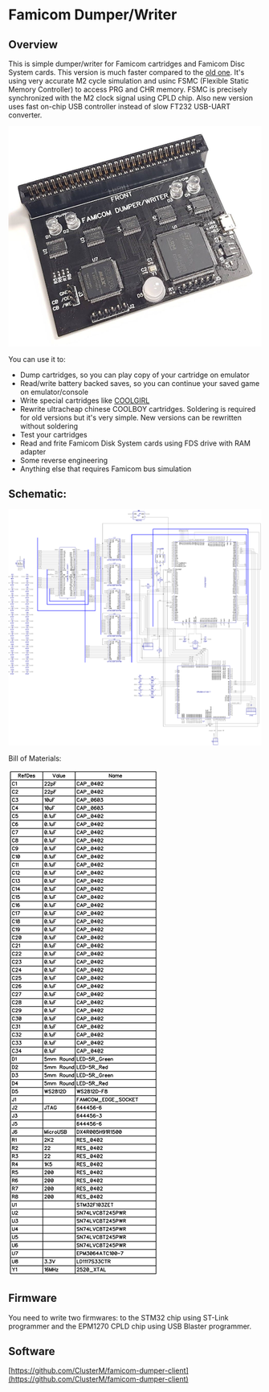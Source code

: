 # Famicom Dumper/Writer


## Overview

This is simple dumper/writer for Famicom cartridges and Famicom Disc System cards. This version is much faster compared to
the [old one](https://github.com/ClusterM/famicom-dumper). It's using very accurate M2 cycle simulation and usinc FSMC
(Flexible Static Memory Controller) to access PRG and CHR memory. FSMC is precisely synchronized with the M2 clock signal
using CPLD chip. Also new version uses fast on-chip USB controller instead of slow FT232 USB-UART converter.


![Dumper](photos/dumper.jpg)

You can use it to:
* Dump cartridges, so you can play copy of your cartridge on emulator
* Read/write battery backed saves, so you can continue your saved game on emulator/console
* Write special cartridges like [COOLGIRL](https://github.com/ClusterM/coolgirl-famicom-multicard)
* Rewrite ultracheap chinese COOLBOY cartridges. Soldering is required for old versions but it's very simple. New versions can be rewritten without soldering
* Test your cartridges
* Read and frite Famicom Disk System cards using FDS drive with RAM adapter
* Some reverse engineering
* Anything else that requires Famicom bus simulation


## Schematic:

![Schematic](schematic/schematic.png)

Bill of Materials:

![BoM](schematic/bom.png)


## Firmware

You need to write two firmwares: to the STM32 chip using ST-Link programmer and the EPM1270 CPLD chip using USB Blaster programmer.


## Software

[https://github.com/ClusterM/famicom-dumper-client](https://github.com/ClusterM/famicom-dumper-client)
